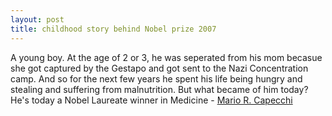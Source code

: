 ```yaml
---
layout: post
title: childhood story behind Nobel prize 2007
---
```


A young boy. At the age of 2 or 3, he was seperated from his mom becasue she got captured by the Gestapo and got sent to the Nazi Concentration camp. And so for the next few years he spent his life being hungry and stealing and suffering from malnutrition. But what became of him today? He's today a Nobel Laureate winner in Medicine - [Mario R. Capecchi](http://en.wikipedia.org/wiki/Mario_Capecchi)
